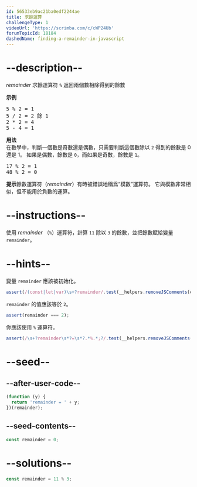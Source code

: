 ```yaml
---
id: 56533eb9ac21ba0edf2244ae
title: 求餘運算
challengeType: 1
videoUrl: 'https://scrimba.com/c/cWP24Ub'
forumTopicId: 18184
dashedName: finding-a-remainder-in-javascript
---
```


# --description--

<dfn>remainder</dfn> 求餘運算符 `%` 返回兩個數相除得到的餘數

**示例**

<pre>
5 % 2 = 1
5 / 2 = 2 餘 1
2 * 2 = 4
5 - 4 = 1
</pre>

**用法**  
在數學中，判斷一個數是奇數還是偶數，只需要判斷這個數除以 `2` 得到的餘數是 0 還是 1。 如果是偶數，餘數是 `0`，而如果是奇數，餘數是 `1`。

<pre>
17 % 2 = 1
48 % 2 = 0
</pre>

**提示**餘數運算符（<dfn>remainder</dfn>）有時被錯誤地稱爲“模數”運算符。 它與模數非常相似，但不能用於負數的運算。

# --instructions--

使用 <dfn>remainder</dfn> （`%`）運算符，計算 `11` 除以 `3` 的餘數，並把餘數賦給變量 `remainder`。

# --hints--

變量 `remainder` 應該被初始化。

```js
assert(/(const|let|var)\s+?remainder/.test(__helpers.removeJSComments(code)));
```

`remainder` 的值應該等於 `2`。

```js
assert(remainder === 2);
```

你應該使用 `%` 運算符。

```js
assert(/\s+?remainder\s*?=\s*?.*%.*;?/.test(__helpers.removeJSComments(code)));
```

# --seed--

## --after-user-code--

```js
(function (y) {
  return 'remainder = ' + y;
})(remainder);
```

## --seed-contents--

```js
const remainder = 0;
```

# --solutions--

```js
const remainder = 11 % 3;
```
